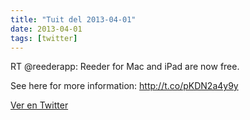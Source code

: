 ```yaml
---
title: "Tuit del 2013-04-01"
date: 2013-04-01
tags: [twitter]
---
```


RT @reederapp: Reeder for Mac and iPad are now free. 

See here for more information: http://t.co/pKDN2a4y9y



[Ver en Twitter](https://twitter.com/i/web/status/318849671906873344)
